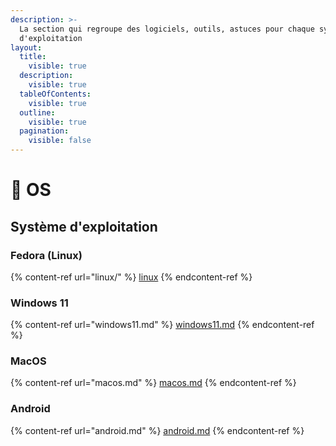 ```yaml
---
description: >-
  La section qui regroupe des logiciels, outils, astuces pour chaque système
  d'exploitation
layout:
  title:
    visible: true
  description:
    visible: true
  tableOfContents:
    visible: true
  outline:
    visible: true
  pagination:
    visible: false
---
```


# 💾 OS

## Système d'exploitation

### Fedora (Linux)

{% content-ref url="linux/" %}
[linux](linux/)
{% endcontent-ref %}

### Windows 11

{% content-ref url="windows11.md" %}
[windows11.md](windows11.md)
{% endcontent-ref %}

### MacOS

{% content-ref url="macos.md" %}
[macos.md](macos.md)
{% endcontent-ref %}

### Android

{% content-ref url="android.md" %}
[android.md](android.md)
{% endcontent-ref %}
